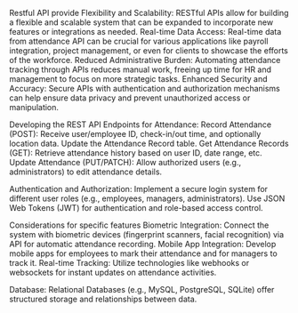 
Restful API provide
Flexibility and Scalability: RESTful APIs allow for building a flexible and scalable system that can be expanded to incorporate new features or integrations as needed.
Real-time Data Access: Real-time data from attendance API can be crucial for various applications like payroll integration, project management, or even for clients to showcase the efforts of the workforce.
Reduced Administrative Burden: Automating attendance tracking through APIs reduces manual work, freeing up time for HR and management to focus on more strategic tasks.
Enhanced Security and Accuracy: Secure APIs with authentication and authorization mechanisms can help ensure data privacy and prevent unauthorized access or manipulation. 


Developing the REST API
Endpoints for Attendance:
Record Attendance (POST):
Receive user/employee ID, check-in/out time, and optionally location data.
Update the Attendance Record table.
Get Attendance Records (GET):
Retrieve attendance history based on user ID, date range, etc.
Update Attendance (PUT/PATCH):
Allow authorized users (e.g., administrators) to edit attendance details.

Authentication and Authorization:
Implement a secure login system for different user roles (e.g., employees, managers, administrators).
Use JSON Web Tokens (JWT) for authentication and role-based access control.

Considerations for specific features
Biometric Integration: Connect the system with biometric devices (fingerprint scanners, facial recognition) via API for automatic attendance recording.
Mobile App Integration: Develop mobile apps for employees to mark their attendance and for managers to track it.
Real-time Tracking: Utilize technologies like webhooks or websockets for instant updates on attendance activities.


Database:
Relational Databases (e.g., MySQL, PostgreSQL, SQLite) offer structured storage and relationships between data.
